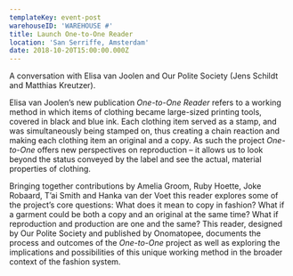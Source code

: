 ```yaml
---
templateKey: event-post
warehouseID: 'WAREHOUSE #'
title: Launch One-to-One Reader
location: 'San Serriffe, Amsterdam'
date: 2018-10-20T15:00:00.000Z
---
```

A conversation with Elisa van Joolen and Our Polite Society (Jens Schildt and Matthias Kreutzer).

Elisa van Joolen’s new publication *One-to-One Reader* refers to a working method in which items of clothing became large-sized printing tools, covered in black and blue ink. Each clothing item served as a stamp, and was simultaneously being stamped on, thus creating a chain reaction and making each clothing item an original and a copy. As such the project *One-to-One* offers new perspectives on reproduction – it allows us to look beyond the status conveyed by the label and see the actual, material properties of clothing.

Bringing together contributions by Amelia Groom, Ruby Hoette, Joke Robaard, T’ai Smith and Hanka van der Voet this reader explores some of the project’s core questions: What does it mean to copy in fashion? What if a garment could be both a copy and an original at the same time? What if reproduction and production are one and the same? This reader, designed by Our Polite Society and published by Onomatopee, documents the process and outcomes of the *One-to-One* project as well as exploring the implications and possibilities of this unique working method in the broader context of the fashion system.